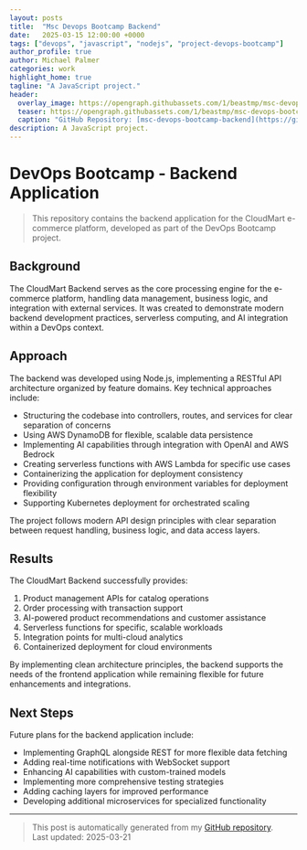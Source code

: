 ```yaml
---
layout: posts
title:  "Msc Devops Bootcamp Backend"
date:   2025-03-15 12:00:00 +0000
tags: ["devops", "javascript", "nodejs", "project-devops-bootcamp"]
author_profile: true
author: Michael Palmer
categories: work
highlight_home: true
tagline: "A JavaScript project."
header:
  overlay_image: https://opengraph.githubassets.com/1/beastmp/msc-devops-bootcamp-backend
  teaser: https://opengraph.githubassets.com/1/beastmp/msc-devops-bootcamp-backend
  caption: "GitHub Repository: [msc-devops-bootcamp-backend](https://github.com/beastmp/msc-devops-bootcamp-backend)"
description: A JavaScript project.
---
```


# DevOps Bootcamp - Backend Application

> This repository contains the backend application for the CloudMart e-commerce platform, developed as part of the DevOps Bootcamp project.

## Background

The CloudMart Backend serves as the core processing engine for the e-commerce platform, handling data management, business logic, and integration with external services. It was created to demonstrate modern backend development practices, serverless computing, and AI integration within a DevOps context.

## Approach

The backend was developed using Node.js, implementing a RESTful API architecture organized by feature domains. Key technical approaches include:

- Structuring the codebase into controllers, routes, and services for clear separation of concerns
- Using AWS DynamoDB for flexible, scalable data persistence
- Implementing AI capabilities through integration with OpenAI and AWS Bedrock
- Creating serverless functions with AWS Lambda for specific use cases
- Containerizing the application for deployment consistency
- Providing configuration through environment variables for deployment flexibility
- Supporting Kubernetes deployment for orchestrated scaling

The project follows modern API design principles with clear separation between request handling, business logic, and data access layers.

## Results

The CloudMart Backend successfully provides:

1. Product management APIs for catalog operations
2. Order processing with transaction support
3. AI-powered product recommendations and customer assistance
4. Serverless functions for specific, scalable workloads
5. Integration points for multi-cloud analytics
6. Containerized deployment for cloud environments

By implementing clean architecture principles, the backend supports the needs of the frontend application while remaining flexible for future enhancements and integrations.

## Next Steps

Future plans for the backend application include:

- Implementing GraphQL alongside REST for more flexible data fetching
- Adding real-time notifications with WebSocket support
- Enhancing AI capabilities with custom-trained models
- Implementing more comprehensive testing strategies
- Adding caching layers for improved performance
- Developing additional microservices for specialized functionality

---


> This post is automatically generated from my [GitHub repository](https://github.com/beastmp/msc-devops-bootcamp-backend).  
> Last updated: 2025-03-21

